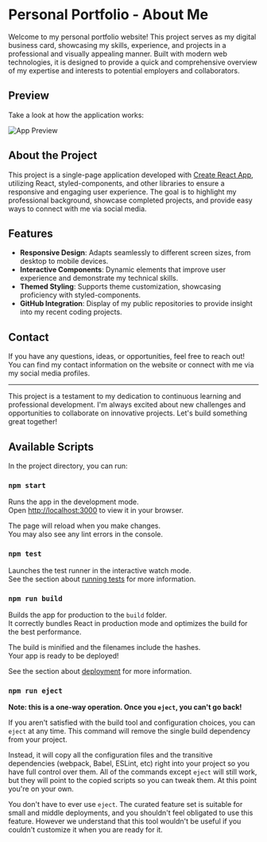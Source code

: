 # Personal Portfolio - About Me

Welcome to my personal portfolio website! This project serves as my digital business card, showcasing my skills, experience, and projects in a professional and visually appealing manner. Built with modern web technologies, it is designed to provide a quick and comprehensive overview of my expertise and interests to potential employers and collaborators.

## Preview

Take a look at how the application works:

![App Preview](./public/personalHomepageGif.gif)

## About the Project

This project is a single-page application developed with [Create React App](https://github.com/facebook/create-react-app), utilizing React, styled-components, and other libraries to ensure a responsive and engaging user experience. The goal is to highlight my professional background, showcase completed projects, and provide easy ways to connect with me via social media.

## Features

- **Responsive Design**: Adapts seamlessly to different screen sizes, from desktop to mobile devices.
- **Interactive Components**: Dynamic elements that improve user experience and demonstrate my technical skills.
- **Themed Styling**: Supports theme customization, showcasing proficiency with styled-components.
- **GitHub Integration**: Display of my public repositories to provide insight into my recent coding projects.

## Contact

If you have any questions, ideas, or opportunities, feel free to reach out! You can find my contact information on the website or connect with me via my social media profiles.

---

This project is a testament to my dedication to continuous learning and professional development. I'm always excited about new challenges and opportunities to collaborate on innovative projects. Let's build something great together!

## Available Scripts

In the project directory, you can run:

### `npm start`

Runs the app in the development mode.\
Open [http://localhost:3000](http://localhost:3000) to view it in your browser.

The page will reload when you make changes.\
You may also see any lint errors in the console.

### `npm test`

Launches the test runner in the interactive watch mode.\
See the section about [running tests](https://facebook.github.io/create-react-app/docs/running-tests) for more information.

### `npm run build`

Builds the app for production to the `build` folder.\
It correctly bundles React in production mode and optimizes the build for the best performance.

The build is minified and the filenames include the hashes.\
Your app is ready to be deployed!

See the section about [deployment](https://facebook.github.io/create-react-app/docs/deployment) for more information.

### `npm run eject`

**Note: this is a one-way operation. Once you `eject`, you can't go back!**

If you aren't satisfied with the build tool and configuration choices, you can `eject` at any time. This command will remove the single build dependency from your project.

Instead, it will copy all the configuration files and the transitive dependencies (webpack, Babel, ESLint, etc) right into your project so you have full control over them. All of the commands except `eject` will still work, but they will point to the copied scripts so you can tweak them. At this point you're on your own.

You don't have to ever use `eject`. The curated feature set is suitable for small and middle deployments, and you shouldn't feel obligated to use this feature. However we understand that this tool wouldn't be useful if you couldn't customize it when you are ready for it.